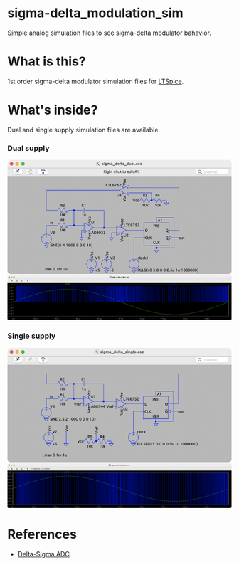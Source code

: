 # sigma-delta_modulation_sim
Simple analog simulation files to see sigma-delta modulator bahavior. 

# What is this?
1st order sigma-delta modulator simulation files for [LTSpice](https://www.analog.com/en/design-center/design-tools-and-calculators/ltspice-simulator.html).  

# What's inside?
Dual and single supply simulation files are available. 

### Dual supply
![sigma_delta_sch_dual](https://github.com/teddokano/sigma-delta_modulation_sim/blob/main/readme_img/sch_dual.png)
![sigma_delta_waveform_dual](https://github.com/teddokano/sigma-delta_modulation_sim/blob/main/readme_img/waveform_dual.png)

### Single supply
![sigma_delta_sch_single](https://github.com/teddokano/sigma-delta_modulation_sim/blob/main/readme_img/sch_single.png)
![sigma_delta_waveform_single](https://github.com/teddokano/sigma-delta_modulation_sim/blob/main/readme_img/waveform_single.png)

# References
- [Delta-Sigma ADC](https://www.allaboutcircuits.com/textbook/digital/chpt-13/delta-sigma-adc/) 
